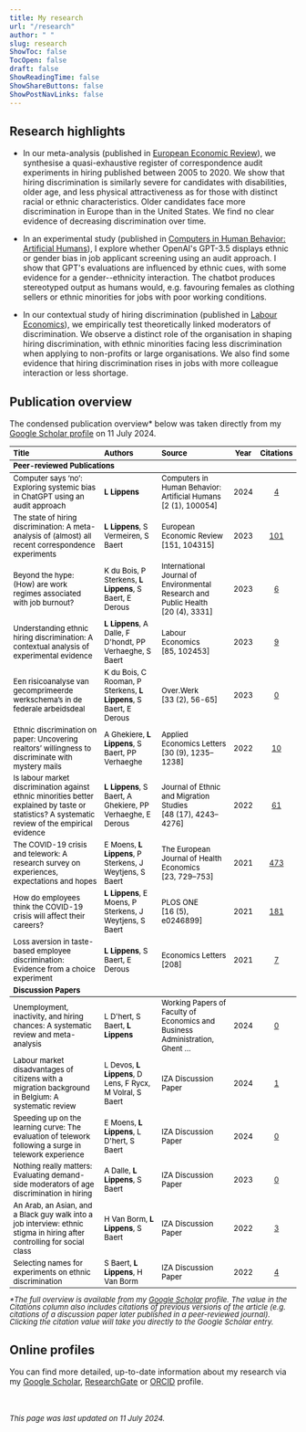 ```yaml
---
title: My research
url: "/research"
author: " "
slug: research
ShowToc: false
TocOpen: false
draft: false
ShowReadingTime: false
ShowShareButtons: false
ShowPostNavLinks: false
---
```

<script src="/rmarkdown-libs/kePrint/kePrint.js"></script>
<link href="/rmarkdown-libs/lightable/lightable.css" rel="stylesheet" />





## Research highlights

- In our meta-analysis (published in <a href="https://doi.org/10.1016/j.euroecorev.2022.104315" target="_blank">European Economic Review</a>), we synthesise a quasi-exhaustive register of correspondence audit experiments in hiring published between 2005 to 2020. We show that hiring discrimination is similarly severe for candidates with disabilities, older age, and less physical attractiveness as for those with distinct racial or ethnic characteristics. Older candidates face more discrimination in Europe than in the United States. We find no clear evidence of decreasing discrimination over time.

- In an experimental study (published in <a href="https://doi.org/10.1016/j.chbah.2024.100054" target="_blank">Computers in Human Behavior: Artificial Humans</a>), I explore whether OpenAI's GPT-3.5 displays ethnic or gender bias in job applicant screening using an audit approach. I show that GPT's evaluations are influenced by ethnic cues, with some evidence for a gender--ethnicity interaction. The chatbot produces stereotyped output as humans would, e.g. favouring females as clothing sellers or ethnic minorities for jobs with poor working conditions.

- In our contextual study of hiring discrimination (published in <a href="https://doi.org/10.1016/j.labeco.2023.102453" target = "_blank">Labour Economics</a>), we empirically test theoretically linked moderators of discrimination. We observe a distinct role of the organisation in shaping hiring discrimination, with ethnic minorities facing less discrimination when applying to non-profits or large organisations. We also find some evidence that hiring discrimination rises in jobs with more colleague interaction or less shortage.

## Publication overview
The condensed publication overview* below was taken directly from my <a href="https://scholar.google.com/citations?hl=en&user=N5hW-KgAAAAJ" target="_blank">Google Scholar profile</a> on 11 July 2024.

<table class="table" style="font-size: 13px; color: black; margin-left: auto; margin-right: auto;">
 <thead>
  <tr>
   <th style="text-align:left;"> Title </th>
   <th style="text-align:left;"> Authors </th>
   <th style="text-align:left;"> Source </th>
   <th style="text-align:center;"> Year </th>
   <th style="text-align:center;"> Citations </th>
  </tr>
 </thead>
<tbody>
  <tr grouplength="10"><td colspan="5" style="border-bottom: 1px solid;"><strong>Peer-reviewed Publications</strong></td></tr>
<tr>
   <td style="text-align:left;"> Computer says ‘no’: Exploring systemic bias in ChatGPT using an audit approach </td>
   <td style="text-align:left;"> <b>L Lippens</b> </td>
   <td style="text-align:left;"> Computers in Human Behavior: Artificial Humans <br>[2 (1), 100054] </td>
   <td style="text-align:center;"> 2024 </td>
   <td style="text-align:center;"> <a href="https://scholar.google.be/citations?view_op=view_citation&amp;hl=en&amp;user=N5hW-KgAAAAJ&amp;citation_for_view=N5hW-KgAAAAJ:JV2RwH3_ST0C" target="_blank">4</a> </td>
  </tr>
  <tr>
   <td style="text-align:left;"> The state of hiring discrimination: A meta-analysis of (almost) all recent correspondence experiments </td>
   <td style="text-align:left;"> <b>L Lippens</b>, S Vermeiren, S Baert </td>
   <td style="text-align:left;"> European Economic Review <br>[151, 104315] </td>
   <td style="text-align:center;"> 2023 </td>
   <td style="text-align:center;"> <a href="https://scholar.google.be/citations?view_op=view_citation&amp;hl=en&amp;user=N5hW-KgAAAAJ&amp;citation_for_view=N5hW-KgAAAAJ:4DMP91E08xMC" target="_blank">101</a> </td>
  </tr>
  <tr>
   <td style="text-align:left;"> Beyond the hype: (How) are work regimes associated with job burnout? </td>
   <td style="text-align:left;"> K du Bois, P Sterkens, <b>L Lippens</b>, S Baert, E Derous </td>
   <td style="text-align:left;"> International Journal of Environmental Research and Public Health <br>[20 (4), 3331] </td>
   <td style="text-align:center;"> 2023 </td>
   <td style="text-align:center;"> <a href="https://scholar.google.be/citations?view_op=view_citation&amp;hl=en&amp;user=N5hW-KgAAAAJ&amp;citation_for_view=N5hW-KgAAAAJ:ZeXyd9-uunAC" target="_blank">6</a> </td>
  </tr>
  <tr>
   <td style="text-align:left;"> Understanding ethnic hiring discrimination: A contextual analysis of experimental evidence </td>
   <td style="text-align:left;"> <b>L Lippens</b>, A Dalle, F D'hondt, PP Verhaeghe, S Baert </td>
   <td style="text-align:left;"> Labour Economics <br>[85, 102453] </td>
   <td style="text-align:center;"> 2023 </td>
   <td style="text-align:center;"> <a href="https://scholar.google.be/citations?view_op=view_citation&amp;hl=en&amp;user=N5hW-KgAAAAJ&amp;citation_for_view=N5hW-KgAAAAJ:bEWYMUwI8FkC" target="_blank">9</a> </td>
  </tr>
  <tr>
   <td style="text-align:left;"> Een risicoanalyse van gecomprimeerde werkschema’s in de federale arbeidsdeal </td>
   <td style="text-align:left;"> K du Bois, C Rooman, P Sterkens, <b>L Lippens</b>, S Baert, E Derous </td>
   <td style="text-align:left;"> Over.Werk <br>[33 (2), 56-65] </td>
   <td style="text-align:center;"> 2023 </td>
   <td style="text-align:center;"> <a href="https://scholar.google.be/citations?view_op=view_citation&amp;hl=en&amp;user=N5hW-KgAAAAJ&amp;citation_for_view=N5hW-KgAAAAJ:maZDTaKrznsC" target="_blank">0</a> </td>
  </tr>
  <tr>
   <td style="text-align:left;"> Ethnic discrimination on paper: Uncovering realtors’ willingness to discriminate with mystery mails </td>
   <td style="text-align:left;"> A Ghekiere, <b>L Lippens</b>, S Baert, PP Verhaeghe </td>
   <td style="text-align:left;"> Applied Economics Letters <br>[30 (9), 1235–1238] </td>
   <td style="text-align:center;"> 2022 </td>
   <td style="text-align:center;"> <a href="https://scholar.google.be/citations?view_op=view_citation&amp;hl=en&amp;user=N5hW-KgAAAAJ&amp;citation_for_view=N5hW-KgAAAAJ:Zph67rFs4hoC" target="_blank">10</a> </td>
  </tr>
  <tr>
   <td style="text-align:left;"> Is labour market discrimination against ethnic minorities better explained by taste or statistics? A systematic review of the empirical evidence </td>
   <td style="text-align:left;"> <b>L Lippens</b>, S Baert, A Ghekiere, PP Verhaeghe, E Derous </td>
   <td style="text-align:left;"> Journal of Ethnic and Migration Studies <br>[48 (17), 4243–4276] </td>
   <td style="text-align:center;"> 2022 </td>
   <td style="text-align:center;"> <a href="https://scholar.google.be/citations?view_op=view_citation&amp;hl=en&amp;user=N5hW-KgAAAAJ&amp;citation_for_view=N5hW-KgAAAAJ:qjMakFHDy7sC" target="_blank">61</a> </td>
  </tr>
  <tr>
   <td style="text-align:left;"> The COVID-19 crisis and telework: A research survey on experiences, expectations and hopes </td>
   <td style="text-align:left;"> E Moens, <b>L Lippens</b>, P Sterkens, J Weytjens, S Baert </td>
   <td style="text-align:left;"> The European Journal of Health Economics <br>[23, 729–753] </td>
   <td style="text-align:center;"> 2021 </td>
   <td style="text-align:center;"> <a href="https://scholar.google.be/citations?view_op=view_citation&amp;hl=en&amp;user=N5hW-KgAAAAJ&amp;citation_for_view=N5hW-KgAAAAJ:LkGwnXOMwfcC" target="_blank">473</a> </td>
  </tr>
  <tr>
   <td style="text-align:left;"> How do employees think the COVID-19 crisis will affect their careers? </td>
   <td style="text-align:left;"> <b>L Lippens</b>, E Moens, P Sterkens, J Weytjens, S Baert </td>
   <td style="text-align:left;"> PLOS ONE <br>[16 (5), e0246899] </td>
   <td style="text-align:center;"> 2021 </td>
   <td style="text-align:center;"> <a href="https://scholar.google.be/citations?view_op=view_citation&amp;hl=en&amp;user=N5hW-KgAAAAJ&amp;citation_for_view=N5hW-KgAAAAJ:UeHWp8X0CEIC" target="_blank">181</a> </td>
  </tr>
  <tr>
   <td style="text-align:left;"> Loss aversion in taste-based employee discrimination: Evidence from a choice experiment </td>
   <td style="text-align:left;"> <b>L Lippens</b>, S Baert, E Derous </td>
   <td style="text-align:left;"> Economics Letters <br>[208] </td>
   <td style="text-align:center;"> 2021 </td>
   <td style="text-align:center;"> <a href="https://scholar.google.be/citations?view_op=view_citation&amp;hl=en&amp;user=N5hW-KgAAAAJ&amp;citation_for_view=N5hW-KgAAAAJ:ufrVoPGSRksC" target="_blank">7</a> </td>
  </tr>
  <tr groupLength="6"><td colspan="5" style="border-bottom: 1px solid;"><strong>Discussion Papers</strong></td></tr>
<tr>
   <td style="text-align:left;"> Unemployment, inactivity, and hiring chances: A systematic review and meta-analysis </td>
   <td style="text-align:left;"> L D'hert, S Baert, <b>L Lippens</b> </td>
   <td style="text-align:left;"> Working Papers of Faculty of Economics and Business Administration, Ghent … </td>
   <td style="text-align:center;"> 2024 </td>
   <td style="text-align:center;"> <a href="https://scholar.google.be/citations?view_op=view_citation&amp;hl=en&amp;user=N5hW-KgAAAAJ&amp;citation_for_view=N5hW-KgAAAAJ:35N4QoGY0k4C" target="_blank">0</a> </td>
  </tr>
  <tr>
   <td style="text-align:left;"> Labour market disadvantages of citizens with a migration background in Belgium: A systematic review </td>
   <td style="text-align:left;"> L Devos, <b>L Lippens</b>, D Lens, F Rycx, M Volral, S Baert </td>
   <td style="text-align:left;"> IZA Discussion Paper </td>
   <td style="text-align:center;"> 2024 </td>
   <td style="text-align:center;"> <a href="https://scholar.google.be/citations?view_op=view_citation&amp;hl=en&amp;user=N5hW-KgAAAAJ&amp;citation_for_view=N5hW-KgAAAAJ:YFjsv_pBGBYC" target="_blank">1</a> </td>
  </tr>
  <tr>
   <td style="text-align:left;"> Speeding up on the learning curve: The evaluation of telework following a surge in telework experience </td>
   <td style="text-align:left;"> E Moens, <b>L Lippens</b>, L D'hert, S Baert </td>
   <td style="text-align:left;"> IZA Discussion Paper </td>
   <td style="text-align:center;"> 2024 </td>
   <td style="text-align:center;"> <a href="https://scholar.google.be/citations?view_op=view_citation&amp;hl=en&amp;user=N5hW-KgAAAAJ&amp;citation_for_view=N5hW-KgAAAAJ:lSLTfruPkqcC" target="_blank">0</a> </td>
  </tr>
  <tr>
   <td style="text-align:left;"> Nothing really matters: Evaluating demand-side moderators of age discrimination in hiring </td>
   <td style="text-align:left;"> A Dalle, <b>L Lippens</b>, S Baert </td>
   <td style="text-align:left;"> IZA Discussion Paper </td>
   <td style="text-align:center;"> 2023 </td>
   <td style="text-align:center;"> <a href="https://scholar.google.be/citations?view_op=view_citation&amp;hl=en&amp;user=N5hW-KgAAAAJ&amp;citation_for_view=N5hW-KgAAAAJ:k_IJM867U9cC" target="_blank">0</a> </td>
  </tr>
  <tr>
   <td style="text-align:left;"> An Arab, an Asian, and a Black guy walk into a job interview: ethnic stigma in hiring after controlling for social class </td>
   <td style="text-align:left;"> H Van Borm, <b>L Lippens</b>, S Baert </td>
   <td style="text-align:left;"> IZA Discussion Paper </td>
   <td style="text-align:center;"> 2022 </td>
   <td style="text-align:center;"> <a href="https://scholar.google.be/citations?view_op=view_citation&amp;hl=en&amp;user=N5hW-KgAAAAJ&amp;citation_for_view=N5hW-KgAAAAJ:aqlVkmm33-oC" target="_blank">3</a> </td>
  </tr>
  <tr>
   <td style="text-align:left;"> Selecting names for experiments on ethnic discrimination </td>
   <td style="text-align:left;"> S Baert, <b>L Lippens</b>, H Van Borm </td>
   <td style="text-align:left;"> IZA Discussion Paper </td>
   <td style="text-align:center;"> 2022 </td>
   <td style="text-align:center;"> <a href="https://scholar.google.be/citations?view_op=view_citation&amp;hl=en&amp;user=N5hW-KgAAAAJ&amp;citation_for_view=N5hW-KgAAAAJ:qxL8FJ1GzNcC" target="_blank">4</a> </td>
  </tr>
</tbody>
</table>



<p style="line-height:1; font-style:italic"><font size="2">*The full overview is available from my <a href="https://scholar.google.com/citations?hl=en&user=N5hW-KgAAAAJ" target="_blank">Google Scholar</a> profile. The value in the Citations column also includes citations of previous versions of the article (e.g. citations of a discussion paper later published in a peer-reviewed journal). Clicking the citation value will take you directly to the Google Scholar entry.</font></p>

## Online profiles
You can find more detailed, up-to-date information about my research via my <a href="https://scholar.google.com/citations?hl=en&user=N5hW-KgAAAAJ" target="_blank">Google Scholar</a>, <a href="https://www.researchgate.net/profile/Louis-Lippens" target="_blank">ResearchGate</a> or <a href="https://orcid.org/0000-0001-7840-2753" target="_blank">ORCID</a> profile.

<br></br>
<font size="2"> _This page was last updated on 11 July 2024._ </font>
